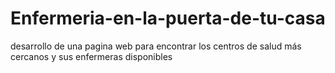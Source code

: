# Enfermeria-en-la-puerta-de-tu-casa
desarrollo de una pagina web para encontrar los centros de salud más cercanos y sus enfermeras disponibles
